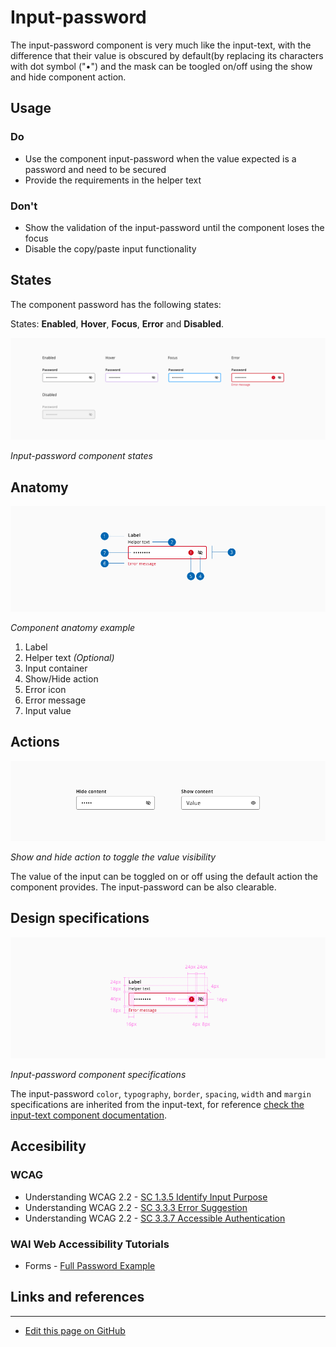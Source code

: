 # Input-password

The input-password component is very much like the input-text, with the difference that their value is obscured by default(by replacing its characters with dot symbol ("•") and the mask can be toogled on/off using the show and hide component action.

## Usage

### Do

* Use the component input-password when the value expected is a password and need to be secured
* Provide the requirements in the helper text

### Don't

* Show the validation of the input-password until the component loses the focus
* Disable the copy/paste input functionality

## States

The component password has the following states:

States: **Enabled**, **Hover**, **Focus**, **Error** and **Disabled**.

![Input-password component states](images/password_states.png)

_Input-password component states_

## Anatomy

![Component anatomy example](images/password_anatomy.png)

_Component anatomy example_

1. Label
2. Helper text _(Optional)_
3. Input container
4. Show/Hide action
5. Error icon
6. Error message
7. Input value

## Actions

![Show and hide action to toggle the value visibility](images/password_actions.png)

_Show and hide action to toggle the value visibility_

The value of the input can be toggled on or off using the default action the component provides. The input-password can be also clearable.

## Design specifications

![Input-password component specifications](images/password_specs.png)

_Input-password component specifications_

The input-password `color`, `typography`, `border`, `spacing`, `width` and `margin` specifications are inherited from the input-text, for reference [check the input-text component documentation](). 


## Accesibility

### WCAG 

* Understanding WCAG 2.2 - [SC 1.3.5 Identify Input Purpose](https://www.w3.org/WAI/WCAG22/Understanding/identify-input-purpose.html)
* Understanding WCAG 2.2 - [SC 3.3.3 Error Suggestion](https://www.w3.org/WAI/WCAG22/Understanding/error-suggestion)
* Understanding WCAG 2.2 - [SC 3.3.7 Accessible Authentication](https://www.w3.org/WAI/WCAG22/Understanding/accessible-authentication)


### WAI Web Accessibility Tutorials

* Forms - [Full Password Example](https://www.w3.org/WAI/tutorials/forms/examples/password/)


## Links and references

<!--

* [Angular CDK component](url)
* [React CDK component](url)

-->
____________________________________________________________

* [Edit this page on GitHub](https://github.com/dxc-technology/halstack-style-guide/blob/master/guidelines/components/input-password/README.md)

